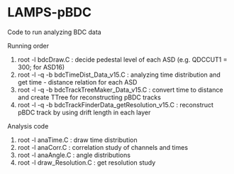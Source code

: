 # LAMPS-pBDC
Code to run analyzing BDC data

Running order
1. root -l bdcDraw.C : decide pedestal level of each ASD (e.g. QDCCUT1 = 300; for ASD16)
2. root -l -q -b bdcTimeDist_Data_v15.C : analyzing time distribution and get time - distance relation for each ASD
3. root -l -q -b bdcTrackTreeMaker_Data_v15.C : convert time to distance and create TTree for reconstructing pBDC tracks 
4. root -l -q -b bdcTrackFinderData_getResolution_v15.C : reconstruct pBDC track by using drift length in each layer

Analysis code
1. root -l anaTime.C : draw time distribution
2. root -l anaCorr.C : correlation study of channels and times
3. root -l anaAngle.C : angle distributions
4. root -l draw_Resolution.C : get resolution study
